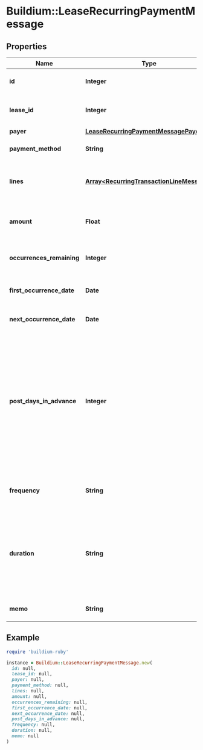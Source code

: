 # Buildium::LeaseRecurringPaymentMessage

## Properties

| Name | Type | Description | Notes |
| ---- | ---- | ----------- | ----- |
| **id** | **Integer** | The unique identifier for the recurring payment schedule. | [optional] |
| **lease_id** | **Integer** | The unique identifier of the lease that the recurring payment will be applied to. | [optional] |
| **payer** | [**LeaseRecurringPaymentMessagePayer**](LeaseRecurringPaymentMessagePayer.md) |  | [optional] |
| **payment_method** | **String** | The method of payment for the transaction. | [optional] |
| **lines** | [**Array&lt;RecurringTransactionLineMessage&gt;**](RecurringTransactionLineMessage.md) | Line items describing how the payment is to be allocated when the recurring transaction is processed. | [optional] |
| **amount** | **Float** | The total amount of the recurring payment based on sum of the &#x60;Lines.Amount&#x60;. | [optional] |
| **occurrences_remaining** | **Integer** | The number of remaining times this recurring payment will be processed. | [optional] |
| **first_occurrence_date** | **Date** | The date the first occurrence this payment was processed. | [optional] |
| **next_occurrence_date** | **Date** | The next date the scheduled payment will be processed. | [optional] |
| **post_days_in_advance** | **Integer** | Specifies the number of days ahead of the transaction date the payment will post on the lease ledger. This setting can be used to add the charge to the ledger ahead of the due date for visibility. For example, if the &#x60;FirstOccurrenceDate&#x60; is set to 8/10/2022 and this value is set to 5 then the charge will added to the ledger on 8/5/2022, but will have transaction date of 8/10/2022. | [optional] |
| **frequency** | **String** | Indicates the frequency at which the recurring payment is processed. | [optional] |
| **duration** | **String** | Specifies the period of time/occurrences the recurring payment will be processed. Note, if the &#x60;Frequency&#x60; field is set to &#x60;OneTime&#x60; this field should be set to &#x60;NULL&#x60; as any submitted value will be ignored. | [optional] |
| **memo** | **String** | Memo associated with the recurring payment. | [optional] |

## Example

```ruby
require 'buildium-ruby'

instance = Buildium::LeaseRecurringPaymentMessage.new(
  id: null,
  lease_id: null,
  payer: null,
  payment_method: null,
  lines: null,
  amount: null,
  occurrences_remaining: null,
  first_occurrence_date: null,
  next_occurrence_date: null,
  post_days_in_advance: null,
  frequency: null,
  duration: null,
  memo: null
)
```

